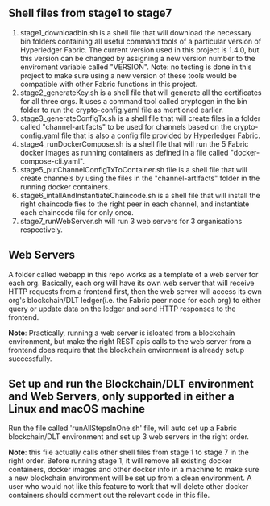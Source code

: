 ## Shell files from stage1 to stage7
1) stage1_downloadbin.sh is a shell file that will download the necessary bin folders containing all useful command tools of a particular version of Hyperledger Fabric. The current version used in this project is 1.4.0, but this version can be changed by assigning a new version number to the enviroment variable called "VERSION". Note: no testing is done in this project to make sure using a new version of these tools would be compatible with other Fabric functions in this project.
2) stage2_generateKey.sh is a shell file that will generate all the certificates for all three orgs. It uses a command tool called cryptogen in the bin folder to run the crypto-config.yaml file as mentioned earlier.
3) stage3_generateConfigTx.sh is a shell file that will create files in a folder called "channel-artifacts" to be used for channels based on the crypto-config.yaml file that is also a config file provided by Hyperledger Fabric.
4) stage4_runDockerCompose.sh is a shell file that will run the 5 Fabric docker images as running containers as defined in a file called "docker-compose-cli.yaml".
5) stage5_putChannelConfigTxToContainer.sh file is a shell file that will create channels by using the files in the "channel-artifacts" folder in the running docker containers.
6) stage6_intallAndInstantiateChaincode.sh is a shell file that will install the right chaincode fies to the right peer in each channel, and instantiate each chaincode file for only once.
7) stage7_runWebServer.sh will run 3 web servers for 3 organisations respectively.

## Web Servers
A folder called webapp in this repo works as a template of a web server for each org.
Basically, each org will have its own web server that will receive HTTP requests from a frontend first, then the web server will access its own org's blockchain/DLT ledger(i.e. the Fabric peer node for each org) to either query or update data on the ledger and send HTTP responses to the frontend.

**Note**: Practically, running a web server is isloated from a blockchain environment, but make the right REST apis calls to the web server from a frontend does require that the blockchain environment is already setup successfully.

## Set up and run the Blockchain/DLT environment and Web Servers, only supported in either a Linux and macOS machine
Run the file called 'runAllStepsInOne.sh' file, will auto set up a Fabric blockchain/DLT environment and set up 3 web servers in the right order.

**Note**: this file actually calls other shell files from stage 1 to stage 7 in the right order. Before running stage 1, it will remove all existing docker containers, docker images and other docker info in a machine to make sure a new blockchain environment will be set up from a clean environment. A user who would not like this feature to work that will delete other docker containers should comment out the relevant code in this file.